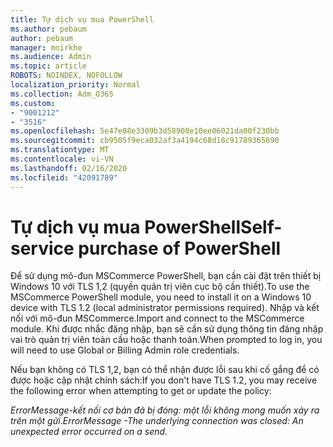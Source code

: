 ```yaml
---
title: Tự dịch vụ mua PowerShell
ms.author: pebaum
author: pebaum
manager: mnirkhe
ms.audience: Admin
ms.topic: article
ROBOTS: NOINDEX, NOFOLLOW
localization_priority: Normal
ms.collection: Adm_O365
ms.custom:
- "9001212"
- "3516"
ms.openlocfilehash: 5e47e08e3309b3d58908e10ee06021da00f230bb
ms.sourcegitcommit: cb9505f9eca032af3a4194c68d18c91789365690
ms.translationtype: MT
ms.contentlocale: vi-VN
ms.lasthandoff: 02/16/2020
ms.locfileid: "42091789"
---
```

# <a name="self-service-purchase-of-powershell"></a><span data-ttu-id="4dd23-102">Tự dịch vụ mua PowerShell</span><span class="sxs-lookup"><span data-stu-id="4dd23-102">Self-service purchase of PowerShell</span></span>

<span data-ttu-id="4dd23-103">Để sử dụng mô-đun MSCommerce PowerShell, bạn cần cài đặt trên thiết bị Windows 10 với TLS 1,2 (quyền quản trị viên cục bộ cần thiết).</span><span class="sxs-lookup"><span data-stu-id="4dd23-103">To use the MSCommerce PowerShell module, you need to install it on a Windows 10 device with TLS 1.2 (local administrator permissions required).</span></span>  <span data-ttu-id="4dd23-104">Nhập và kết nối với mô-đun MSCommerce.</span><span class="sxs-lookup"><span data-stu-id="4dd23-104">Import and connect to the MSCommerce module.</span></span>  <span data-ttu-id="4dd23-105">Khi được nhắc đăng nhập, bạn sẽ cần sử dụng thông tin đăng nhập vai trò quản trị viên toàn cầu hoặc thanh toán.</span><span class="sxs-lookup"><span data-stu-id="4dd23-105">When prompted to log in, you will need to use Global or Billing Admin role credentials.</span></span>  

<span data-ttu-id="4dd23-106">Nếu bạn không có TLS 1,2, bạn có thể nhận được lỗi sau khi cố gắng để có được hoặc cập nhật chính sách:</span><span class="sxs-lookup"><span data-stu-id="4dd23-106">If you don't have TLS 1.2, you may receive the following error when attempting to get or update the policy:</span></span>

<span data-ttu-id="4dd23-107">*ErrorMessage-kết nối cơ bản đã bị đóng: một lỗi không mong muốn xảy ra trên một gửi*.</span><span class="sxs-lookup"><span data-stu-id="4dd23-107">*ErrorMessage -The underlying connection was closed: An unexpected error occurred on a send*.</span></span>



